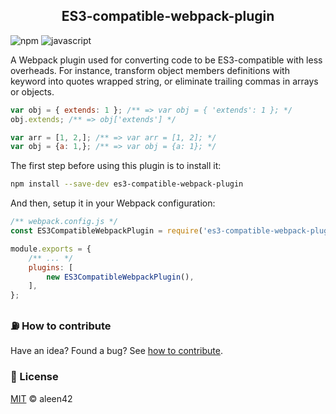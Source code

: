 <h2 align="center">ES3-compatible-webpack-plugin</h2>

![npm](https://aleen42.github.io/badges/src/npm.svg) ![javascript](https://aleen42.github.io/badges/src/javascript.svg)

A Webpack plugin used for converting code to be ES3-compatible with less overheads. For instance, transform object members definitions with keyword into quotes wrapped string, or eliminate trailing commas in arrays or objects.

```js
var obj = { extends: 1 }; /** => var obj = { 'extends': 1 }; */
obj.extends; /** => obj['extends'] */

var arr = [1, 2,]; /** => var arr = [1, 2]; */
var obj = {a: 1,}; /** => var obj = {a: 1}; */
```

The first step before using this plugin is to install it:

```bash
npm install --save-dev es3-compatible-webpack-plugin
```

And then, setup it in your Webpack configuration:

```js
/** webpack.config.js */
const ES3CompatibleWebpackPlugin = require('es3-compatible-webpack-plugin').default;

module.exports = {
    /** ... */
    plugins: [
        new ES3CompatibleWebpackPlugin(),
    ],
};
```

### :fuelpump: How to contribute

Have an idea? Found a bug? See [how to contribute](https://aleen42.github.io/PersonalWiki/contribution.html).

### :scroll: License

[MIT](https://aleen42.github.io/PersonalWiki/MIT.html) © aleen42
